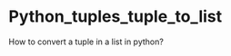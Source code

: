 Python_tuples_tuple_to_list
===========================

How to convert a tuple in a list in python?
